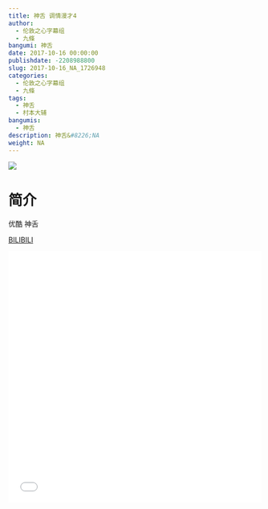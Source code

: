 ```yaml
---
title: 神舌 调情漫才4
author: 
  - 伦敦之心字幕组
  - 九條
bangumi: 神舌
date: 2017-10-16 00:00:00
publishdate: -2208988800
slug: 2017-10-16_NA_1726948
categories: 
  - 伦敦之心字幕组
  - 九條
tags: 
  - 神舌
  - 村本大辅
bangumis: 
  - 神舌
description: 神舌&#8226;NA
weight: NA
---
```


![](https://i.imgur.com/X5vLTcq.png)

# 简介  
优酷 神舌

  [BILIBILI](https://www.bilibili.com/video/av1726948/)


  <iframe src="//www.bilibili.com/html/html5player.html?cid=2637437&aid=1726948" width="100%" height="500" frameborder="0" allowfullscreen="allowfullscreen"></iframe>
